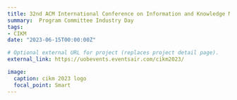 ```yaml
---
title: 32nd ACM International Conference on Information and Knowledge Management (CIKM2023)
summary:  Program Committee Industry Day
tags:
- CIKM
date: "2023-06-15T00:00:00Z"

# Optional external URL for project (replaces project detail page).
external_link: https://uobevents.eventsair.com/cikm2023/

image:
  caption: cikm 2023 logo
  focal_point: Smart
---
```

